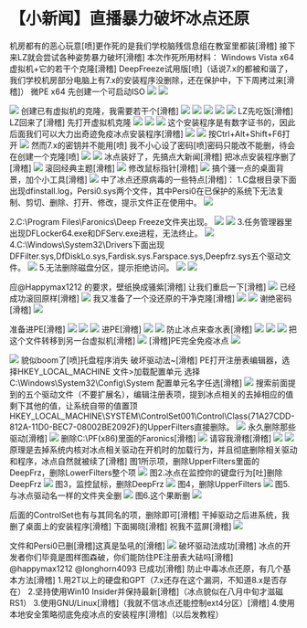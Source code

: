 # 【小新闻】直播暴力破坏冰点还原

机房都有的恶心玩意\[喷\]更作死的是我们学校脑残信息组在教室里都装\[滑稽\] 接下来LZ就会尝试各种姿势暴力破坏\[滑稽\] 本次作死所用材料： Windows Vista x64虚拟机+它的若干个克隆\[滑稽\] DeepFreeze试用版\[喷\]（话说7.x的都被和谐了，我们学校机房部分电脑上有7.x的安装程序没删除，还在保护中，下下周拷过来\[滑稽\]） 微PE x64 先创建一个可启动ISO ![](https://wvbarchive.s3-ap-northeast-1.amazonaws.com/4848970849/b32ad38e8c5494ee32f81ede25f5e0fe9b257e10.jpg) ![](https://wvbarchive.s3-ap-northeast-1.amazonaws.com/4848970849/efa594dfb48f8c545509d4e832292df5e2fe7f10.jpg)

![](https://wvbarchive.s3-ap-northeast-1.amazonaws.com/4848970849/66633eef3d6d55fbd0ee66e165224f4a22a4ddc6.jpg) 创建已有虚拟机的克隆，我需要若干个\[滑稽\] ![](https://wvbarchive.s3-ap-northeast-1.amazonaws.com/4848970849/c2d2a8fd1e178a82977a6c67fe03738dab77e8ac.jpg) ![](https://wvbarchive.s3-ap-northeast-1.amazonaws.com/4848970849/8f0879168a82b90165ebd0f47b8da9773b12efac.jpg) ![](https://wvbarchive.s3-ap-northeast-1.amazonaws.com/4848970849/94cbe095a4c27d1e2cae280313d5ad6edfc43866.jpg) ![](https://wvbarchive.s3-ap-northeast-1.amazonaws.com/4848970849/035de527cffc1e17a7f99ff64290f603718de9ac.jpg) ![](https://wvbarchive.s3-ap-northeast-1.amazonaws.com/4848970849/3b3f6d47f21fbe091ae9d0d363600c338544adb3.jpg) LZ先吃饭\[滑稽\] LZ回来了\[滑稽\] 先打开虚拟机克隆 ![](https://wvbarchive.s3-ap-northeast-1.amazonaws.com/4848970849/e9835e13b31bb051caf1acef3e7adab448ede011.jpg) ![](https://wvbarchive.s3-ap-northeast-1.amazonaws.com/4848970849/9a402dec2e738bd48af4adf6a98b87d6257ff911.jpg) ![](https://wvbarchive.s3-ap-northeast-1.amazonaws.com/4848970849/7b33f83cf8dcd1005174e7e67a8b4710bb122f06.jpg) 这个安装程序是有数字证书的，因此后面我们可以大力出奇迹免疫冰点安装程序\[滑稽\] ![](https://wvbarchive.s3-ap-northeast-1.amazonaws.com/4848970849/4a8f65097bf40ad1294ad9245f2c11dfabecce44.jpg) ![](https://wvbarchive.s3-ap-northeast-1.amazonaws.com/4848970849/edbfb61273f082024c1e8ff843fbfbeda9641b59.jpg) 按Ctrl+Alt+Shift+F6打开 ![](https://wvbarchive.s3-ap-northeast-1.amazonaws.com/4848970849/7a075d86e950352a44263fcf5b43fbf2b0118ba3.jpg) 然而7.x的密钥并不能用\[喷\] 我不小心设了密码\[喷\]密码只能改不能删，待会在创建一个克隆\[喷\] ![](https://wvbarchive.s3-ap-northeast-1.amazonaws.com/4848970849/4903f7539822720e6e89f83d73cb0a46f01faba3.jpg) ![](https://wvbarchive.s3-ap-northeast-1.amazonaws.com/4848970849/035de527cffc1e17ae1f96f64290f603718de94e.jpg) 冰点装好了，先搞点大新闻\[滑稽\] 把冰点安装程序删了\[滑稽\] ![](https://wvbarchive.s3-ap-northeast-1.amazonaws.com/4848970849/bb19cc65034f78f0e0339e3471310a55b2191c35.jpg) 滚回经典主题\[滑稽\] ![](https://wvbarchive.s3-ap-northeast-1.amazonaws.com/4848970849/dba428c3d56285354d9fd6e698ef76c6a5ef63eb.jpg) 修改鼠标指针\[滑稽\] ![](https://wvbarchive.s3-ap-northeast-1.amazonaws.com/4848970849/b828b601baa1cd11949376e7b112c8fcc1ce2dc1.jpg) 搞个骚一点的桌面背景，加个小工具\[滑稽\] ![](https://wvbarchive.s3-ap-northeast-1.amazonaws.com/4848970849/dfc99fddd100baa12815437c4f10b912c9fc2e35.jpg) 中了冰点还原病毒的一些特点\[滑稽\]： 1.C盘根目录下面出现dfinstall.log，Persi0.sys两个文件，其中Persi0在已保护的系统下无法复制、剪切、删除、打开、修改，提示文件正在使用中。 ![](https://wvbarchive.s3-ap-northeast-1.amazonaws.com/4848970849/50cc3442fbf2b21110b48389c28065380ed78e50.jpg)

2.C:\Program Files\Faronics\Deep Freeze文件夹出现。 ![](https://wvbarchive.s3-ap-northeast-1.amazonaws.com/4848970849/91b7ca4ad11373f08e126e58ac0f4bfbfaed0438.jpg) ![](https://wvbarchive.s3-ap-northeast-1.amazonaws.com/4848970849/fefd0c62f6246b606a68b3b3e3f81a4c530fa28c.jpg) 3.任务管理器里出现DFLocker64.exe和DFServ.exe进程，无法终止。 ![](https://wvbarchive.s3-ap-northeast-1.amazonaws.com/4848970849/b2ebd9086b63f6240e2738c48f44ebf8184ca3f0.jpg) 4.C:\Windows\System32\Drivers下面出现DFFilter.sys,DfDiskLo.sys,Fardisk.sys.Farspace.sys,Deepfrz.sys五个驱动文件。 ![](https://wvbarchive.s3-ap-northeast-1.amazonaws.com/4848970849/ef371e300a55b319f2fc83b24ba98226cdfc17e0.jpg) 5.无法删除磁盘分区，提示拒绝访问。 ![](https://wvbarchive.s3-ap-northeast-1.amazonaws.com/4848970849/86a877395343fbf232fba6e4b87eca8067388f13.jpg) ![](https://wvbarchive.s3-ap-northeast-1.amazonaws.com/4848970849/e1b0ca355982b2b75c58390339adcbef74099b23.jpg)

应@Happymax1212 的要求，壁纸换成骚紫\[滑稽\] 让我们重启一下\[滑稽\] ![](https://wvbarchive.s3-ap-northeast-1.amazonaws.com/4848970849/e0186ffb513d269717670b9a5dfbb2fb4116d8b2.jpg) 已经成功滚回原样\[滑稽\] ![](https://wvbarchive.s3-ap-northeast-1.amazonaws.com/4848970849/1c9453a95edf8db171dd7fa30123dd54544e747f.jpg) 我又准备了一个没还原的干净克隆\[滑稽\] ![](https://wvbarchive.s3-ap-northeast-1.amazonaws.com/4848970849/70ba421e95cad1c874e8f1e0773e6709cb3d519f.jpg) ![](https://wvbarchive.s3-ap-northeast-1.amazonaws.com/4848970849/1e2beab0cb134954b3a6e5a35e4e9258d3094ab6.jpg) 谢绝密码\[滑稽\] ![](https://wvbarchive.s3-ap-northeast-1.amazonaws.com/4848970849/f9e6affdc3cec3fd1f4fa8b2de88d43f859427fd.jpg)

准备进PE\[滑稽\] ![](https://wvbarchive.s3-ap-northeast-1.amazonaws.com/4848970849/4c07b0cb7bcb0a46aa3f83fe6363f6246960afc9.jpg) ![](https://wvbarchive.s3-ap-northeast-1.amazonaws.com/4848970849/b8ede119367adab46e1e128483d4b31c8501e424.jpg) ![](https://wvbarchive.s3-ap-northeast-1.amazonaws.com/4848970849/0a649102738da97724e18fecb851f8198418e324.jpg) 进PE\[滑稽\] ![](https://wvbarchive.s3-ap-northeast-1.amazonaws.com/4848970849/7159acee76094b362538102aabcc7cd98f109d40.jpg) ![](https://wvbarchive.s3-ap-northeast-1.amazonaws.com/4848970849/03e20a234f4a20a408b4370098529822700ed040.jpg) 防止冰点来查水表\[滑稽\] ![](https://wvbarchive.s3-ap-northeast-1.amazonaws.com/4848970849/e9835e13b31bb051e6e3b8ef3e7adab448ede023.jpg) ![](https://wvbarchive.s3-ap-northeast-1.amazonaws.com/4848970849/dea568b20f2442a72594f662d943ad4bd3130250.jpg) ![](https://wvbarchive.s3-ap-northeast-1.amazonaws.com/4848970849/833aa4fcfc039245372feac88f94a4c27f1e2550.jpg) 把这个文件转移到另一台虚拟机\[滑稽\] ![](https://wvbarchive.s3-ap-northeast-1.amazonaws.com/4848970849/83099b029245d6880ba4c663acc27d1ed01b244c.jpg) \[滑稽\]PE完全免疫冰点 ![](https://wvbarchive.s3-ap-northeast-1.amazonaws.com/4848970849/833aa4fcfc039245081395c88f94a4c27f1e254c.jpg)

![](https://wvbarchive.s3-ap-northeast-1.amazonaws.com/4848970849/f6093567d01609244479d6dcdc0735fae4cd348a.jpg) 貌似boom了\[喷\]托盘程序消失 破坏驱动法~\[滑稽\] PE打开注册表编辑器，选择HKEY\_LOCAL\_MACHINE 文件&gt;加载配置单元 选择C:\Windows\System32\Config\System 配置单元名字任选\[滑稽\] ![](https://wvbarchive.s3-ap-northeast-1.amazonaws.com/4848970849/d53eb6c9a786c917bda32cfec13d70cf39c7574e.jpg) 搜索前面提到的五个驱动文件（不要扩展名），编辑注册表项，提到冰点相关的去掉相应的值剩下其他的值，让系统自带的值置顶 HKEY\_LOCAL\_MACHINE\SYSTEM\ControlSet001\Control\Class{71A27CDD-812A-11D0-BEC7-08002BE2092F}的UpperFilters直接删除。 ![](https://wvbarchive.s3-ap-northeast-1.amazonaws.com/4848970849/94cbe095a4c27d1e0b6e450313d5ad6edfc438a6.jpg) 永久删除那些驱动\[滑稽\] ![](https://wvbarchive.s3-ap-northeast-1.amazonaws.com/4848970849/efa594dfb48f8c540e73bbe832292df5e2fe7f4e.jpg) 删除C:\PF\(x86\)里面的Faronics\[滑稽\] ![](https://wvbarchive.s3-ap-northeast-1.amazonaws.com/4848970849/f3ed8cc5b74543a9871e840b16178a82bb0114e0.jpg) 请容我滑稽\[滑稽\] ![](https://wvbarchive.s3-ap-northeast-1.amazonaws.com/4848970849/f1c154fb828ba61e1098b6e84934970a324e59fc.jpg) ![](https://wvbarchive.s3-ap-northeast-1.amazonaws.com/4848970849/eb90644e78f0f73651b632c60255b319e9c413a6.jpg) 原理是去掉系统内核对冰点相关驱动在开机时的加载行为，并且彻底删除相关驱动和程序，冰点自然就被续了\[滑稽\] 图1所示项，删除UpperFilters里面的DeepFrz，删除LowerFilters整个项 ![](https://wvbarchive.s3-ap-northeast-1.amazonaws.com/4848970849/c7b08cf91a4c510f974a86dd6859252dd62aa564.jpg) 图2.冰点在监控你的键盘行为\[吐\]删除DeepFrz ![](https://wvbarchive.s3-ap-northeast-1.amazonaws.com/4848970849/cd45ac12495409237e9206b99a58d109b1de4977.jpg) 图3，监控鼠标，删除DeepFrz ![](https://wvbarchive.s3-ap-northeast-1.amazonaws.com/4848970849/e8279a1e4134970a879775e89dcad1c8a5865d02.jpg) 图4，删除UpperFilters ![](https://wvbarchive.s3-ap-northeast-1.amazonaws.com/4848970849/553a51d2d539b60067196a70e150352ac45cb713.jpg) 图5.与冰点驱动名一样的文件夹全删 ![](https://wvbarchive.s3-ap-northeast-1.amazonaws.com/4848970849/edbfb61273f08202ab76f4f843fbfbeda9641b02.jpg) 图6.这个果断删 ![](https://wvbarchive.s3-ap-northeast-1.amazonaws.com/4848970849/47fc4f391f30e924a505f9f644086e061f95f74d.jpg)

后面的ControlSet也有与其同名的项，删除即可\[滑稽\] 干掉驱动之后进系统，我删了桌面上的安装程序\[滑稽\] 下面揭晓\[滑稽\] 祝我不蓝屏\[滑稽\] ![](https://wvbarchive.s3-ap-northeast-1.amazonaws.com/4848970849/191a5a6c55fbb2fb76083ed5474a20a44423dccf.jpg)

文件和Persi0已删\[滑稽\]这真是坠吼的\[滑稽\] ![](https://wvbarchive.s3-ap-northeast-1.amazonaws.com/4848970849/4c23f62297dda144c6d70a75bab7d0a20ef48614.jpg) 破坏驱动法成功\[滑稽\] 冰点的开发者你们毕竟是图样图森破，你们能防住PE注册表大砝吗\[滑稽\] @happymax1212 @longhorn4093 已成功\[滑稽\] 防止中毒冰点还原，有几个基本方法\[滑稽\] 1.用2T以上的硬盘和GPT（7.x还存在这个漏洞，不知道8.x是否存在） 2.坚持使用Win10 Insider并保持最新\[滑稽\]（冰点貌似在八月中旬才滋磁RS1） 3.使用GNU/Linux\[滑稽\]（我就不信冰点还能控制ext4分区）\[滑稽\] 4.使用本地安全策略彻底免疫冰点的安装程序\[滑稽\]（以后发教程）

